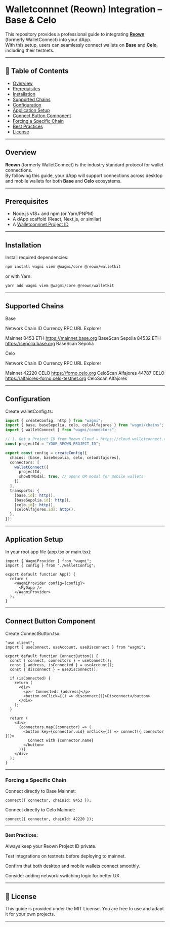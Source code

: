 # Walletconnnet (Reown) Integration – Base & Celo

This repository provides a professional guide to integrating **[Reown](https://reown.com/)** (formerly WalletConnect) into your dApp.  
With this setup, users can seamlessly connect wallets on **Base** and **Celo**, including their testnets.

---

## 📖 Table of Contents

- [Overview](#-overview)
- [Prerequisites](#-prerequisites)
- [Installation](#-installation)
- [Supported Chains](#-supported-chains)
- [Configuration](#-configuration)
- [Application Setup](#-application-setup)
- [Connect Button Component](#-connect-button-component)
- [Forcing a Specific Chain](#-forcing-a-specific-chain)
- [Best Practices](#-best-practices)
- [License](#-license)

---

## Overview

**Reown** (formerly WalletConnect) is the industry standard protocol for wallet connections.  
By following this guide, your dApp will support connections across desktop and mobile wallets for both **Base** and **Celo** ecosystems.

---

## Prerequisites

- Node.js v18+ and npm (or Yarn/PNPM)
- A dApp scaffold (React, Next.js, or similar)
- A [Walletconnnet Project ID](https://reown.com/appkit)

---

## Installation

Install required dependencies:

```bash
npm install wagmi viem @wagmi/core @reown/walletkit
```

or with Yarn:
```bash
yarn add wagmi viem @wagmi/core @reown/walletkit
```

---

## Supported Chains

Base

Network	Chain ID	Currency	RPC URL	Explorer

Mainnet	8453	ETH	https://mainnet.base.org	BaseScan
Sepolia	84532	ETH	https://sepolia.base.org	BaseScan Sepolia


Celo

Network	Chain ID	Currency	RPC URL	Explorer

Mainnet	42220	CELO	https://forno.celo.org	CeloScan
Alfajores	44787	CELO	https://alfajores-forno.celo-testnet.org	CeloScan Alfajores



---

## Configuration

Create walletConfig.ts:
```ts
import { createConfig, http } from "wagmi";
import { base, baseSepolia, celo, celoAlfajores } from "wagmi/chains";
import { walletConnect } from "wagmi/connectors";

// 1. Get a Project ID from Reown Cloud → https://cloud.walletconnect.com
const projectId = "YOUR_REOWN_PROJECT_ID";

export const config = createConfig({
  chains: [base, baseSepolia, celo, celoAlfajores],
  connectors: [
    walletConnect({
      projectId,
      showQrModal: true, // opens QR modal for mobile wallets
    }),
  ],
  transports: {
    [base.id]: http(),
    [baseSepolia.id]: http(),
    [celo.id]: http(),
    [celoAlfajores.id]: http(),
  },
});
```

---

## Application Setup

In your root app file (app.tsx or main.tsx):
```tsx
import { WagmiProvider } from "wagmi";
import { config } from "./walletConfig";

export default function App() {
  return (
    <WagmiProvider config={config}>
      <MyDapp />
    </WagmiProvider>
  );
}
```

---

## Connect Button Component

Create ConnectButton.tsx:
```tsx
"use client";
import { useConnect, useAccount, useDisconnect } from "wagmi";

export default function ConnectButton() {
  const { connect, connectors } = useConnect();
  const { address, isConnected } = useAccount();
  const { disconnect } = useDisconnect();

  if (isConnected) {
    return (
      <div>
        <p>✅ Connected: {address}</p>
        <button onClick={() => disconnect()}>Disconnect</button>
      </div>
    );
  }

  return (
    <div>
      {connectors.map((connector) => (
        <button key={connector.uid} onClick={() => connect({ connector })}>
          Connect with {connector.name}
        </button>
      ))}
    </div>
  );
}
```

---

### Forcing a Specific Chain

Connect directly to Base Mainnet:

```
connect({ connector, chainId: 8453 });
```
Connect directly to Celo Mainnet:

```
connect({ connector, chainId: 42220 });
```

---

#### Best Practices:

Always keep your Reown Project ID private.

Test integrations on testnets before deploying to mainnet.

Confirm that both desktop and mobile wallets connect smoothly.

Consider adding network-switching logic for better UX.



---

## 📜 License

This guide is provided under the MIT License.
You are free to use and adapt it for your own projects.


---
